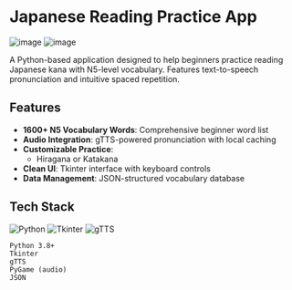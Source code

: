 # Japanese Reading Practice App

![image](https://github.com/user-attachments/assets/8c64db1b-2768-49cc-9c78-ddf04672d8f6)
![image](https://github.com/user-attachments/assets/fd9cba28-921f-42a2-a857-eec622be654c)



A Python-based application designed to help beginners practice reading Japanese kana with N5-level vocabulary. Features text-to-speech pronunciation and intuitive spaced repetition.

## Features

- **1600+ N5 Vocabulary Words**: Comprehensive beginner word list
- **Audio Integration**: gTTS-powered pronunciation with local caching
- **Customizable Practice**:
  - Hiragana or Katakana
- **Clean UI**: Tkinter interface with keyboard controls
- **Data Management**: JSON-structured vocabulary database

## Tech Stack

![Python](https://img.shields.io/badge/Python-3.8+-blue?logo=python)
![Tkinter](https://img.shields.io/badge/GUI-Tkinter-green)
![gTTS](https://img.shields.io/badge/TTS-gTTS-red)

```plaintext
Python 3.8+
Tkinter
gTTS
PyGame (audio)
JSON
